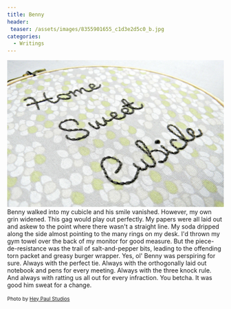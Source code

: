 ```yaml
---
title: Benny
header:
 teaser: /assets/images/8355901655_c1d3e2d5c0_b.jpg
categories:
  - Writings
---
```

<img src="/assets/images/8355901655_c1d3e2d5c0_b.jpg">Benny walked into my cubicle and his smile vanished. However, my own grin widened. This gag would play out perfectly. My papers were all laid out and askew to the point where there wasn't a straight line. My soda dripped along the side almost pointing to the many rings on my desk. I'd thrown my gym towel over the back of my monitor for good measure. But the piece-de-resistance was the trail of salt-and-pepper bits, leading to the offending torn packet and greasy burger wrapper. Yes, ol' Benny was perspiring for sure. Always with the perfect tie. Always with the orthogonally laid out notebook and pens for every meeting. Always with the three knock rule. And always with ratting us all out for every infraction. You betcha. It was good him sweat for a change.

<small>Photo by <a href="http://www.flickr.com/photos/45257015@N03/8355901655">Hey Paul Studios</a></small>